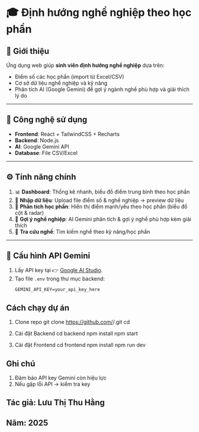 # 🎓 Định hướng nghề nghiệp theo học phần  

## 📌 Giới thiệu  
Ứng dụng web giúp **sinh viên định hướng nghề nghiệp** dựa trên:  
- Điểm số các học phần (import từ Excel/CSV)  
- Cơ sở dữ liệu nghề nghiệp và kỹ năng  
- Phân tích AI (Google Gemini) để gợi ý ngành nghề phù hợp và giải thích lý do  

---

## 🚀 Công nghệ sử dụng  
- **Frontend**: React + TailwindCSS + Recharts  
- **Backend**: Node.js 
- **AI**: Google Gemini API  
- **Database**: File CSV/Excel  

---

## ⚙️ Tính năng chính  
1. 📊 **Dashboard**: Thống kê nhanh, biểu đồ điểm trung bình theo học phần  
2. 📂 **Nhập dữ liệu**: Upload file điểm số & nghề nghiệp → preview dữ liệu  
3. 🔎 **Phân tích học phần**: Hiển thị điểm mạnh/yếu theo học phần (biểu đồ cột & radar)  
4. 🤖 **Gợi ý nghề nghiệp**: AI Gemini phân tích & gợi ý nghề phù hợp kèm giải thích  
5. 📝 **Tra cứu nghề**: Tìm kiếm nghề theo kỹ năng/học phần  

---

## 🔑 Cấu hình API Gemini  
1. Lấy API key tại 👉 [Google AI Studio](https://aistudio.google.com/).  
2. Tạo file `.env` trong thư mục backend:  
   ```env
   GEMINI_API_KEY=your_api_key_here
## Cách chạy dự án 
1. Clone repo
git clone https://github.com/<your-username>/<your-repo>.git
cd <your-repo>

2. Cài đặt Backend
cd backend
npm install
npm start

3. Cài đặt Frontend
cd frontend
npm install
npm run dev
## Ghi chú
1. Đảm bảo API key Gemini còn hiệu lực
2. Nếu gặp lỗi API -> kiểm tra key
## Tác giả: Lưu Thị Thu Hằng
## Năm: 2025
